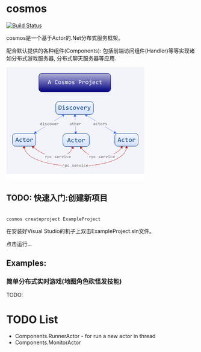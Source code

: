 # cosmos

[![Build Status](https://travis-ci.org/cosmosbox/cosmos.svg)](https://travis-ci.org/cosmosbox/cosmos)

cosmos是一个基于Actor的.Net分布式服务框架。

配合默认提供的各种组件(Components): 包括前端访问组件(Handler)等等实现诸如分布式游戏服务器, 分布式聊天服务器等应用.

![Cosmos Infrastructure](docs/CosmosInfrastructure.png)

## TODO: 快速入门:创建新项目

```shell

cosmos createproject ExampleProject
```

在安装好Visual Studio的机子上双击ExampleProject.sln文件。

点击运行...

Examples:
----------------------

### 简单分布式实时游戏(地图角色砍怪发技能)

TODO:


# TODO List

* Components.RunnerActor - for run a new actor in thread
* Components.MonitorActor